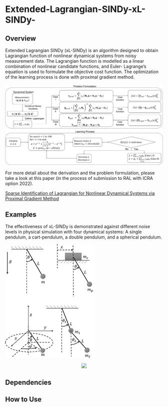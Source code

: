 # Extended-Lagrangian-SINDy-xL-SINDy-

## Overview
Extended Lagrangian SINDy (xL-SINDy) is an algorithm designed to obtain Lagrangian function of nonlinear dynamical systems from noisy measurement data. The Lagrangian function is modelled as a linear combination of nonlinear candidate functions, and Euler-
Lagrange’s equation is used to formulate the objective cost function. The optimization of the learning process is done with proximal gradient method. 

![overview](images\overview.png)

For more detail about the derivation and the problem formulation, please take a look at this paper (in the process of submission to RAL with ICRA option 2022).

[Sparse Identification of Lagrangian for Nonlinear Dynamical Systems via Proximal Gradient Method](https://drive.google.com/file/d/14FqbwIONE2wfZJqi2hgxNPylV5eYjNQv/view?usp=sharing)

## Examples
The effectiveness of xL-SINDy  is demonstrated against different noise levels in physical simulation with four dynamical systems: A single pendulum, a cart-pendulum, a double pendulum, and a spherical pendulum.

![systems](images\systems.png)

<p align="center">
   <img src="[images\systems.png)]">
</p>

## Dependencies

## How to Use